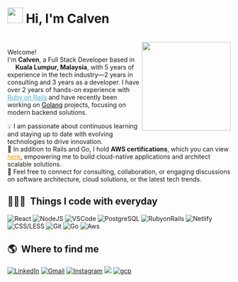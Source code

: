 # <img src="https://cdn.jsdelivr.net/gh/calvenwts/assets-cdn/PersonalGithubReadme/HandGreet.gif" width="35px" />&nbsp;<b>Hi, I'm Calven</b>
<br>

<img align="right" src="https://cdn.jsdelivr.net/gh/calvenwts/assets-cdn@latest/PersonalGithubReadme/calven_memoji.png" width="200"/>
<p align="left"> 
<p>Welcome!<br> I'm <b>Calven</b>, a Full Stack Developer based in <img src="https://cdn.jsdelivr.net/gh/calvenwts/assets-cdn/PersonalGithubReadme/malaysia.svg" width="14px"/> <b>Kuala Lumpur, Malaysia</b>, with 5 years of experience in the tech industry—2 years in consulting and 3 years as a developer. I have over 2 years of hands-on experience with <a style="color:#45b8d8" href="https://rubyonrails.org/" target="_blank"><u>Ruby on Rails</u></a> and have recently been working on <a style="color:#000000" href="https://go.dev/" target="_blank"><u>Golang</u></a> projects, focusing on modern backend solutions.</p>
💡  I am passionate about continuous learning and staying up to date with evolving technologies to drive innovation.<br> 🌱  In addition to Rails and Go, I hold <b>AWS certifications</b>, which you can view <a style="color:#FF9900" href="https://www.credly.com/badges/4037a691-0936-4f45-9087-d57f0316ad5d/public_url" target="_blank"><u>here</u></a>, empowering me to build cloud-native applications and architect scalable solutions.<br> 💬  Feel free to connect for consulting, collaboration, or engaging discussions on software architecture, cloud solutions, or the latest tech trends.
</p>
<h2>👨🏻‍💻 &nbsp;Things I code with everyday</h2>
<p>
  <img alt="React" src="https://img.shields.io/badge/-React-45b8d8?style=flat-square&logo=react&logoColor=white" />
  <img alt="NodeJS" src="https://img.shields.io/badge/-NodeJs-43853D?style=flat-square&logo=visual%20studio%20code&logoColor=white" />
  <img alt="VSCode" src="https://img.shields.io/badge/-Visual_Studio_Code-0078D4?style=flat-square&logo=visual%20studio%20code&logoColor=white" />
  <img alt="PostgreSQL" src="https://img.shields.io/badge/-PostgreSQL-31648C?style=flat-square&logo=postgresql&logoColor=white" />
  <img alt="RubyonRails" src="https://img.shields.io/badge/Ruby_on_Rails-CC0000?style=flat-square&logo=ruby-on-rails&logoColor=white" />
  <img alt="Netlify" src="https://img.shields.io/badge/-Netlify-00C7B7?style=flat-square&logo=netlify&logoColor=white" />
  <img alt="CSS/LESS" src="https://img.shields.io/badge/-CSS/LESS-2C5084?style=flat-square&logo=less&logoColor=white" />
  <img alt="Git" src="https://img.shields.io/badge/-Git-F05032?style=flat-square&logo=git&logoColor=white" />
  <img alt="Go" src="https://img.shields.io/badge/Go-00ADD8?style=flat_square&logo=go&logoColor=white" />
  <img alt="Aws" src="https://img.shields.io/badge/Amazon_AWS-232F3E?style=flat-square&logo=amazon-aws&logoColor=white" />
</p>

<h2>🌎 &nbsp;Where to find me</h2>
<p>
  <a href="https://www.linkedin.com/in/calvenwts/" target="_blank"><img alt="LinkedIn" src="https://img.shields.io/badge/-Linkedin-%230077B5.svg?&style=for-the-badge&logo=linkedin&logoColor=white" /></a>
  <a href="mailto:wongcalven@gmail.com" target="_blank"><img alt="Gmail" src="https://img.shields.io/badge/-Gmail-EA4335?style=for-the-badge&logo=gmail&logoColor=white" /></a>
  <a href="https://www.instagram.com/thatcalven/" target="_blank"><img alt="Instagram" src="https://img.shields.io/badge/-Instagram-E4405F?style=for-the-badge&logo=instagram&logoColor=white" /></a>
  <a href="https://leetcode.com/calvenwts/" target="_blank"><img alt-"leetcode" src="https://img.shields.io/badge/-LeetCode-FFA116?style=for-the-badge&logo=LeetCode&logoColor=black"/></a>
  <a href="https://www.cloudskillsboost.google/public_profiles/0346d95c-728e-44ba-9060-598d248c850f" targget="_blank"><img alt="gcp" src="https://img.shields.io/badge/Google_Cloud-4285F4?style=for-the-badge&logo=google-cloud&logoColor=white" /></a>
</p>

